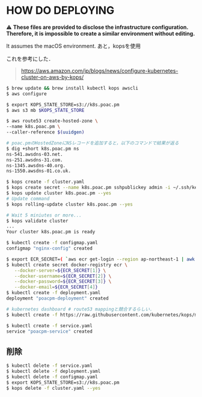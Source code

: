 # HOW DO DEPLOYING

:warning:
**These files are provided to disclose the infrastructure configuration.
Therefore, it is impossible to create a similar environment without editing.**

It assumes the macOS environment.
あと，kopsを使用

これを参考にした．
> https://aws.amazon.com/jp/blogs/news/configure-kubernetes-cluster-on-aws-by-kops/

```bash
$ brew update && brew install kubectl kops awscli
$ aws configure

$ export KOPS_STATE_STORE=s3://k8s.poac.pm
$ aws s3 mb $KOPS_STATE_STORE

$ aws route53 create-hosted-zone \
--name k8s.poac.pm \
--caller-reference $(uuidgen)

# poac.pmのHostedZoneにNSレコードを追加すると，以下のコマンドで結果が返る
$ dig +short k8s.poac.pm ns
ns-541.awsdns-03.net.
ns-251.awsdns-31.com.
ns-1345.awsdns-40.org.
ns-1550.awsdns-01.co.uk.

$ kops create -f cluster.yaml
$ kops create secret --name k8s.poac.pm sshpublickey admin -i ~/.ssh/keys/pub/poacpm.pub
$ kops update cluster k8s.poac.pm --yes
# Update command
$ kops rolling-update cluster k8s.poac.pm --yes

# Wait 5 miniutes or more...
$ kops validate cluster
...
Your cluster k8s.poac.pm is ready

$ kubectl create -f configmap.yaml
configmap "nginx-config" created

$ export ECR_SECRET=( `aws ecr get-login --region ap-northeast-1 | awk '{print $9,$4,$6,$8}'` )
$ kubectl create secret docker-registry ecr \
   --docker-server=${ECR_SECRET[1]} \
   --docker-username=${ECR_SECRET[2]} \
   --docker-password=${ECR_SECRET[3]} \
   --docker-email=${ECR_SECRET[4]}
$ kubectl create -f deployment.yaml
deployment "poacpm-deployment" created

# kubernetes dashboard # route53 mappingと競合するらしい．
$ kubectl create -f https://raw.githubusercontent.com/kubernetes/kops/master/addons/kubernetes-dashboard/v1.8.1.yaml

$ kubectl create -f service.yaml
service "poacpm-service" created
```


## 削除
```bash
$ kubectl delete -f service.yaml
$ kubectl delete -f deployment.yaml
$ kubectl delete -f configmap.yaml
$ export KOPS_STATE_STORE=s3://k8s.poac.pm
$ kops delete -f cluster.yaml --yes
```

